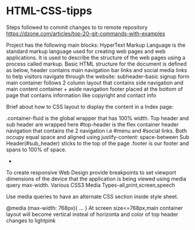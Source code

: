 # HTML-CSS-tipps
Steps followed to commit changes to to remote repository
https://dzone.com/articles/top-20-git-commands-with-examples

Project has the following main blocks:
HyperText Markup Language is the standard markup language used for creating web pages and web applications. It is used to describe the structure of the web pages using a process called markup. Basic HTML structure for the document is defined as below,
header contains main navigation bar links and social media links to help visitors navigate through the website:
subheader-basic signup form
main container follows 2 column layout that contains side navigation and main content container + aside navigation
footer placed at the bottom of page that contains information like copyright and contact info

Brief about how to CSS layout to display the content in a Index page:

 .container-fluid is the global wrapper that has 100% width. Top header and sub header are wrapped here
 #top-header is the flex container header navigation that contains the 2 navigation i.e #menu and  #social links. Both occupy equal space and aligned using justify-content: space-between
 Sub Header(#sub_header) sticks to the top of the page 
 .footer is our footer and spans to 100% of space.

-
To create responsive Web Design provide breakpoints to set viewport dimensions of the device that the application is being viewed using media query max-width.
Various CSS3 Media Types-all,print,screen,speech

Use media queries to have an alternate CSS section inside style sheet.

@media (max-width: 768px){ ... }
At screen size<=768px,main container layout will become vertical insteal of horizonta and color of top header changes to lightpink

